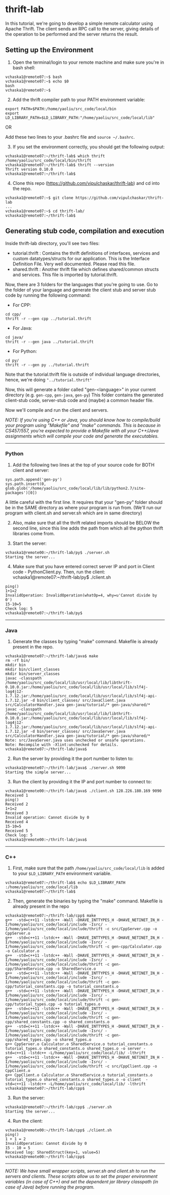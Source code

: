 # thrift-lab

In this tutorial, we're going to develop a simple remote calculator using Apache Thrift. The client sends an RPC call to the server, giving details of the operation to be performed and the server returns the result.

## Setting up the Environment

1. Open the terminal/login to your remote machine and make sure you're in bash shell:
```
vchaska1@remote07:~$ bash
vchaska1@remote07:~$ echo $0
bash
vchaska1@remote07:~$
```

2. Add the thrift compiler path to your PATH environment variable:
```
export PATH=$PATH:/home/yaoliu/src_code/local/bin
export LD_LIBRARY_PATH=$LD_LIBRARY_PATH:"/home/yaoliu/src_code/local/lib"
```
OR

  Add these two lines to your .bashrc file and `source ~/.bashrc`.

3. If you set the environment correctly, you should get the following output:
```
vchaska1@remote07:~/thrift-lab$ which thrift
/home/yaoliu/src_code/local/bin/thrift
vchaska1@remote07:~/thrift-lab$ thrift --version
Thrift version 0.10.0
vchaska1@remote07:~/thrift-lab$
```

4. Clone this repo (https://github.com/vipulchaskar/thrift-lab) and cd into the repo.
```
vchaska1@remote07:~$ git clone https://github.com/vipulchaskar/thrift-lab
...
vchaska1@remote07:~$ cd thrift-lab/
vchaska1@remote07:~/thrift-lab$
```


## Generating stub code, compilation and execution

Inside thrift-lab directory, you'll see two files:
* tutorial.thrift : Contains the thrift definitions of interfaces, services and custom datatypes/structs for our application. This is the Interface Definition File. Very well documented. Please read this file.
* shared.thrift : Another thrift file which defines shared/common structs and services. This file is imported by tutorial.thrift.

Now, there are 3 folders for the languages that you're going to use. Go to the folder of your language and generate the client stub and server stub code by running the following command:

* For CPP:
```
cd cpp/
thrift -r --gen cpp ../tutorial.thrift
```

* For Java:
```
cd java/
thrift -r --gen java ../tutorial.thrift
```

* For Python:
```
cd py/
thrift -r --gen py ../tutorial.thrift
```

Note that the tutorial.thrift file is outside of individual language directories, hence, we're doing `"../tutorial.thrift"`

Now, this will generate a folder called "gen-\<language\>" in your current directory (e.g. `gen-cpp`, `gen-java`, `gen-py`)
This folder contains the generated client-stub code, server-stub code and (maybe) a common header file.

Now we'll compile and run the client and servers.

*NOTE: If you're using C++ or Java, you should know how to compile/build your program using "Makefile" and "make" commands. This is because in CS457/557, you're expected to provide a Makefile with all your C++/Java assignments which will compile your code and generate the executables.*

___
### Python
1. Add the following two lines at the top of your source code for BOTH client and server:
```
sys.path.append('gen-py')
sys.path.insert(0, glob.glob('/home/yaoliu/src_code/local/lib/lib/python2.7/site-packages')[0])
```
A little careful with the first line. It requires that your "gen-py" folder should be in the SAME directory as where your program is run from. (We'll run our program with client.sh and server.sh which are in same directory)

2. Also, make sure that all the thrift related imports should be BELOW the second line, since this line adds the path from which all the python thrift libraries come from.

3. Start the server:
```
vchaska1@remote00:~/thrift-lab/py$ ./server.sh
Starting the server...
```

4. Make sure that you have entered correct server IP and port in Client code - PythonClient.py. Then, run the client:
vchaska1@remote07:~/thrift-lab/py$ ./client.sh
```
ping()
1+1=2
InvalidOperation: InvalidOperation(whatOp=4, why=u'Cannot divide by 0')
15-10=5
Check log: 5
vchaska1@remote07:~/thrift-lab/py$
```

___
### Java
1. Generate the classes by typing "make" command. Makefile is already present in the repo.
```
vchaska1@remote07:~/thrift-lab/java$ make
rm -rf bin/
mkdir bin
mkdir bin/client_classes
mkdir bin/server_classes
javac -classpath /home/yaoliu/src_code/local/lib/usr/local/lib/libthrift-0.10.0.jar:/home/yaoliu/src_code/local/lib/usr/local/lib/slf4j-log4j12-1.7.12.jar:/home/yaoliu/src_code/local/lib/usr/local/lib/slf4j-api-1.7.12.jar -d bin/client_classes/ src/JavaClient.java src/CalculatorHandler.java gen-java/tutorial/* gen-java/shared/*
javac -classpath /home/yaoliu/src_code/local/lib/usr/local/lib/libthrift-0.10.0.jar:/home/yaoliu/src_code/local/lib/usr/local/lib/slf4j-log4j12-1.7.12.jar:/home/yaoliu/src_code/local/lib/usr/local/lib/slf4j-api-1.7.12.jar -d bin/server_classes/ src/JavaServer.java src/CalculatorHandler.java gen-java/tutorial/* gen-java/shared/*
Note: src/JavaServer.java uses unchecked or unsafe operations.
Note: Recompile with -Xlint:unchecked for details.
vchaska1@remote07:~/thrift-lab/java$
```

2. Run the server by providing it the port number to listen to:
```
vchaska1@remote07:~/thrift-lab/java$ ./server.sh 9090
Starting the simple server...
```

3. Run the client by providing it the IP and port number to connect to:
```
vchaska1@remote00:~/thrift-lab/java$ ./client.sh 128.226.180.169 9090
Received 1
ping()
Received 2
1+1=2
Received 3
Invalid operation: Cannot divide by 0
Received 4
15-10=5
Received 5
Check log: 5
vchaska1@remote00:~/thrift-lab/java$
```

___
### C++
1. First, make sure that the path `/home/yaoliu/src_code/local/lib` is added to your `$LD_LIBRARY_PATH` environment variable.
```
vchaska1@remote07:~/thrift-lab$ echo $LD_LIBRARY_PATH
:/home/yaoliu/src_code/local/lib
vchaska1@remote07:~/thrift-lab$
```

2. Then, generate the binaries by typing the "make" command. Makefile is already present in the repo
```
vchaska1@remote07:~/thrift-lab/cpp$ make
g++  -std=c++11 -lstdc++ -Wall -DHAVE_INTTYPES_H -DHAVE_NETINET_IN_H -I/home/yaoliu/src_code/local/include -Isrc/ -I/home/yaoliu/src_code/local/include/thrift -c src/CppServer.cpp -o CppServer.o
g++  -std=c++11 -lstdc++ -Wall -DHAVE_INTTYPES_H -DHAVE_NETINET_IN_H -I/home/yaoliu/src_code/local/include -Isrc/ -I/home/yaoliu/src_code/local/include/thrift -c gen-cpp/Calculator.cpp -o Calculator.o
g++  -std=c++11 -lstdc++ -Wall -DHAVE_INTTYPES_H -DHAVE_NETINET_IN_H -I/home/yaoliu/src_code/local/include -Isrc/ -I/home/yaoliu/src_code/local/include/thrift -c gen-cpp/SharedService.cpp -o SharedService.o
g++  -std=c++11 -lstdc++ -Wall -DHAVE_INTTYPES_H -DHAVE_NETINET_IN_H -I/home/yaoliu/src_code/local/include -Isrc/ -I/home/yaoliu/src_code/local/include/thrift -c gen-cpp/tutorial_constants.cpp -o tutorial_constants.o
g++  -std=c++11 -lstdc++ -Wall -DHAVE_INTTYPES_H -DHAVE_NETINET_IN_H -I/home/yaoliu/src_code/local/include -Isrc/ -I/home/yaoliu/src_code/local/include/thrift -c gen-cpp/tutorial_types.cpp -o tutorial_types.o
g++  -std=c++11 -lstdc++ -Wall -DHAVE_INTTYPES_H -DHAVE_NETINET_IN_H -I/home/yaoliu/src_code/local/include -Isrc/ -I/home/yaoliu/src_code/local/include/thrift -c gen-cpp/shared_constants.cpp -o shared_constants.o
g++  -std=c++11 -lstdc++ -Wall -DHAVE_INTTYPES_H -DHAVE_NETINET_IN_H -I/home/yaoliu/src_code/local/include -Isrc/ -I/home/yaoliu/src_code/local/include/thrift -c gen-cpp/shared_types.cpp -o shared_types.o
g++ CppServer.o Calculator.o SharedService.o tutorial_constants.o tutorial_types.o shared_constants.o shared_types.o -o server -std=c++11 -lstdc++ -L/home/yaoliu/src_code/local/lib/ -lthrift
g++  -std=c++11 -lstdc++ -Wall -DHAVE_INTTYPES_H -DHAVE_NETINET_IN_H -I/home/yaoliu/src_code/local/include -Isrc/ -I/home/yaoliu/src_code/local/include/thrift -c src/CppClient.cpp -o CppClient.o
g++ CppClient.o Calculator.o SharedService.o tutorial_constants.o tutorial_types.o shared_constants.o shared_types.o -o client  -std=c++11 -lstdc++ -L/home/yaoliu/src_code/local/lib/ -lthrift
vchaska1@remote07:~/thrift-lab/cpp$
```

3. Run the server:
```
vchaska1@remote07:~/thrift-lab/cpp$ ./server.sh
Starting the server...
```

4. Run the client:
```
vchaska1@remote00:~/thrift-lab/cpp$ ./client.sh
ping()
1 + 1 = 2
InvalidOperation: Cannot divide by 0
15 - 10 = 5
Received log: SharedStruct(key=1, value=5)
vchaska1@remote00:~/thrift-lab/cpp$
```
___

*NOTE: We have small wrapper scripts, server.sh and client.sh to run the servers and clients. These scripts allow us to set the proper environment variables (in case of C++) and set the dependent jar library classpath (in case of Java) before running the program.* 

